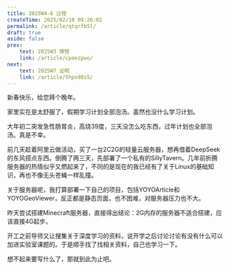 ```yaml
---
title: 2025W4-6 过程
createTime: 2025/02/10 09:26:02
permalink: /article/qtqrfb5l/
draft: true
aside: false
prev: 
    text: 2025W3 猜想
    link: /article/cpaezpwo/
next:
    text: 2025W7 证明
    link: /article/5hpo98s5/
---
```

新春快乐，给您拜个晚年。

家里实在是太舒服了，假期学习计划全部泡汤。虽然也没什么学习计划。

大年初二突发急性肠胃炎，高烧39度，三天没怎么吃东西，过年计划也全部泡汤。真是不幸。

前几天趁着阿里云做活动，买了一台2C2G的轻量云服务器，想再借着DeepSeek的东风搭点东西。倒腾了两三天，先部署了一个私有的SillyTavern。几年前折腾服务器的热情似乎又燃起来了，不同的是现在的我已经有了关于Linux的基础知识，再也不像无头苍蝇一样乱撞。

关于服务器呢，我打算部署一下自己的项目，包括YOYOArticle和YOYOGeoViewer，反正都是静态页面，也不困难，对服务器压力也不大。

昨天尝试搭建Minecraft服务器，直接得出结论：2G内存的服务器不适合搭建，应该直接4G起步。

开工之前导师又让搜集关于深度学习的资料，说开学之后讨论讨论有没有什么可以加进实验室课题的。于是顺手找了找相关资料，自己也学习一下。

想不起来要写什么了，那就到此为止吧。
